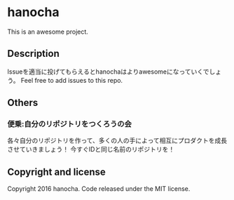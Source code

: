 # hanocha

This is an awesome project.

## Description

Issueを適当に投げてもらえるとhanochaはよりawesomeになっていくでしょう。
Feel free to add issues to this repo.

## Others

### 便乗:自分のリポジトリをつくろうの会

各々自分のリポジトリを作って、多くの人の手によって相互にプロダクトを成長させていきましょう！ 今すぐIDと同じ名前のリポジトリを！


## Copyright and license

Copyright 2016 hanocha. Code released under the MIT license.
